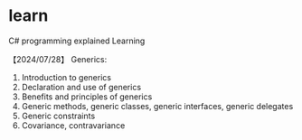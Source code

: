 # learn
C# programming explained Learning


【2024/07/28】
Generics: 
1. Introduction to generics
2. Declaration and use of generics
3. Benefits and principles of generics
4. Generic methods, generic classes, generic interfaces, generic delegates
5. Generic constraints
6. Covariance, contravariance